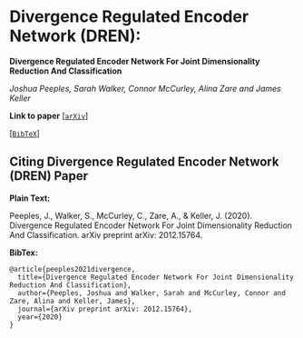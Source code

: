 # Divergence Regulated Encoder Network (DREN):
**Divergence Regulated Encoder Network For Joint Dimensionality Reduction And Classification**

_Joshua Peeples, Sarah Walker, Connor McCurley, Alina Zare and James Keller_

**Link to paper**
[[`arXiv`](https://arxiv.org/abs/2012.15764)]

[[`BibTeX`](#CitingHist)]

## <a name="CitingHist"></a>Citing Divergence Regulated Encoder Network (DREN) Paper

**Plain Text:**

Peeples, J., Walker, S., McCurley, C., Zare, A., & Keller, J. (2020). Divergence Regulated Encoder Network For Joint Dimensionality Reduction And Classification. arXiv preprint arXiv: 2012.15764.

**BibTex:**
```
@article{peeples2021divergence,
  title={Divergence Regulated Encoder Network For Joint Dimensionality Reduction And Classification},
  author={Peeples, Joshua and Walker, Sarah and McCurley, Connor and Zare, Alina and Keller, James},
  journal={arXiv preprint arXiv: 2012.15764},
  year={2020}
}
```

